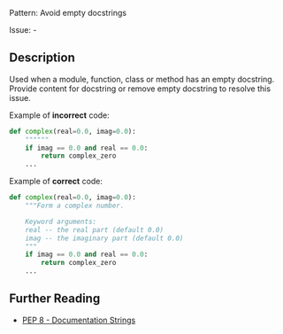 Pattern: Avoid empty docstrings

Issue: -

## Description

Used when a module, function, class or method has an empty docstring. Provide content for docstring or remove empty docstring to resolve this issue.


Example of **incorrect** code:

```python
def complex(real=0.0, imag=0.0):
    """"""
    if imag == 0.0 and real == 0.0:
        return complex_zero
    ...
```

Example of **correct** code:

```python
def complex(real=0.0, imag=0.0):
    """Form a complex number.

    Keyword arguments:
    real -- the real part (default 0.0)
    imag -- the imaginary part (default 0.0)
    """
    if imag == 0.0 and real == 0.0:
        return complex_zero
    ...
```

## Further Reading

* [PEP 8 - Documentation Strings](https://www.python.org/dev/peps/pep-0008/#documentation-strings)
